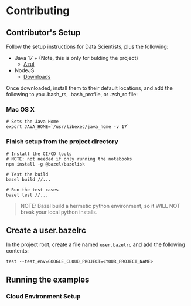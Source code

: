 # Contributing

## Contributor's Setup

Follow the setup instructions for Data Scientists, plus the following:

* Java 17 + (Note, this is only for bulding the project)
    * [Azul](https://www.azul.com/downloads/#downloads-table-zulu)
* NodeJS
    * [Downloads](https://nodejs.org/en/download)

Once downloaded, install them to their default locations, and add the following
to you .bash_rs, .bash_profile, or .zsh_rc file:

### Mac OS X
```shell
# Sets the Java Home
export JAVA_HOME=`/usr/libexec/java_home -v 17`
```

### Finish setup from the project directory

```shell
# Install the CI/CD tools
# NOTE: not needed if only running the notebooks
npm install -g @bazel/bazelisk

# Test the build
bazel build //... 

# Run the test cases
bazel test //...
```

> NOTE: Bazel build a hermetic python environment, so it WILL NOT
> break your local python installs.

## Create a user.bazelrc

In the project root, create a file named `user.bazelrc`
and add the following contents:

```text
test --test_env=GOOGLE_CLOUD_PROJECT=<YOUR_PROJECT_NAME>
```

## Running the examples

### Cloud Environment Setup